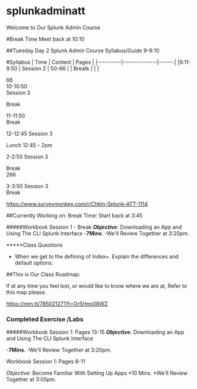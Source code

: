 # splunkadminatt
Welcome to Our Splunk Admin Course

#Break Time Meet back at 10:10

##Tuesday 	Day 2 	Splunk Admin Course 	Syllabus/Guide
 	9-9:10	


#Syllabus
| Time     |    Content    | Pages |
|----------|:-------------:|------:|
|9:11-9:50 |  Session 2    | 50-66 |
| Breatk   |               |       |

	
66	
10-10:50	
Session 3	
	
Break 		

11-11:50		
Break 		

12-12:45	Session 3	
	
Lunch	12:45 - 2pm	

2-2:50	Session 3	

Break 		
266	

3-3:50	Session 3	
	Break 		




























 https://www.surveymonkey.com/r/ChkIn-Splunk-ATT-1114  












##Currently Working on: 
Break Time: Start back at 3:45


#####Workbook Session 1 - Break 
***Objective***: Downloading an App and Using The CLI Splunk Interface
-**7Mins**. 
-We'll Review Together at 3:20pm.



*****Class Questions
- When we get to the defining of Index=. Explain the differences and default options. 




##This is Our Class Roadmap: 

If at any time you feel lost, or would like to know where we are at, Refer to this map please. 

https://mm.tt/785021271?t=OrSHnp08WZ






### Completed Exercise /Labs

#####Workbook Session 1: Pages 13-15
***Objective***: Downloading an App and Using The CLI Splunk Interface

-**7Mins**. 
-We'll Review Together at 3:20pm.



Workbook Session 1: Pages 8-11

*Objective*: Become Familiar With Setting Up Apps
*10 Mins. 
*We'll Review Together at 3:05pm.
